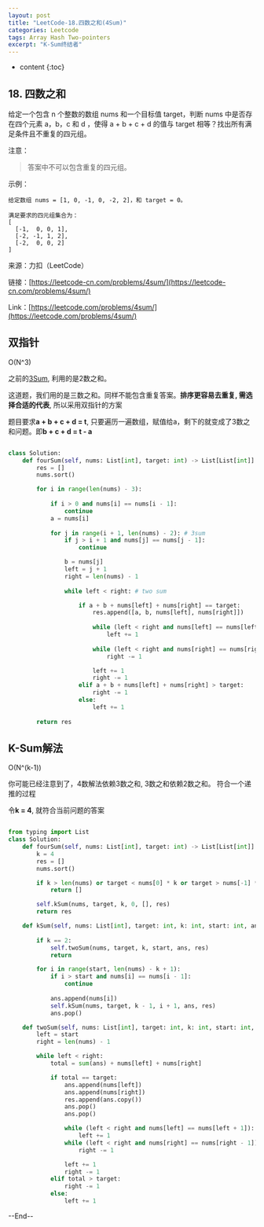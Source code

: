 ```yaml
---
layout: post
title: "LeetCode-18.四数之和(4Sum)"
categories: Leetcode
tags: Array Hash Two-pointers
excerpt: "K-Sum终结者"
---
```


* content
{:toc}

## 18. 四数之和

给定一个包含 n 个整数的数组 nums 和一个目标值 target，判断 nums 中是否存在四个元素 a，b，c 和 d ，使得 a + b + c + d 的值与 target 相等？找出所有满足条件且不重复的四元组。

注意：

> 答案中不可以包含重复的四元组。

示例：

```
给定数组 nums = [1, 0, -1, 0, -2, 2]，和 target = 0。

满足要求的四元组集合为：
[
  [-1,  0, 0, 1],
  [-2, -1, 1, 2],
  [-2,  0, 0, 2]
]
```

来源：力扣（LeetCode）

链接：[https://leetcode-cn.com/problems/4sum/](https://leetcode-cn.com/problems/4sum/)

Link：[https://leetcode.com/problems/4sum/](https://leetcode.com/problems/4sum/)

## 双指针

O(N^3)

之前的[3Sum](http://geemaple.github.io/2020/07/22/leetcode-15/), 利用的是2数之和。

这道题，我们用的是三数之和。同样不能包含重复答案。**排序更容易去重复, 需选择合适的代表**, 所以采用双指针的方案

题目要求**a + b + c + d = t**, 只要遍历一遍数组，赋值给a，剩下的就变成了3数之和问题。即**b + c + d = t - a**

```python

class Solution:
    def fourSum(self, nums: List[int], target: int) -> List[List[int]]:
        res = []
        nums.sort()

        for i in range(len(nums) - 3):
            
            if i > 0 and nums[i] == nums[i - 1]:
                continue
            a = nums[i]
            
            for j in range(i + 1, len(nums) - 2): # 3sum
                if j > i + 1 and nums[j] == nums[j - 1]:
                    continue

                b = nums[j]
                left = j + 1
                right = len(nums) - 1
                
                while left < right: # two sum

                    if a + b + nums[left] + nums[right] == target:
                        res.append([a, b, nums[left], nums[right]])
                        
                        while (left < right and nums[left] == nums[left + 1]):
                            left += 1
                            
                        while (left < right and nums[right] == nums[right - 1]):
                            right -= 1

                        left += 1
                        right -= 1
                    elif a + b + nums[left] + nums[right] > target:
                        right -= 1
                    else:
                        left += 1
                    
        return res

```

## K-Sum解法

O(N^(k-1))

你可能已经注意到了，4数解法依赖3数之和, 3数之和依赖2数之和。 符合一个递推的过程

令**k = 4**, 就符合当前问题的答案

```python

from typing import List
class Solution:
    def fourSum(self, nums: List[int], target: int) -> List[List[int]]:
        k = 4
        res = []
        nums.sort()

        if k > len(nums) or target < nums[0] * k or target > nums[-1] * k:
            return []

        self.kSum(nums, target, k, 0, [], res)
        return res

    def kSum(self, nums: List[int], target: int, k: int, start: int, ans: List[int], res: List[List]):
    
        if k == 2:
            self.twoSum(nums, target, k, start, ans, res)
            return

        for i in range(start, len(nums) - k + 1):
            if i > start and nums[i] == nums[i - 1]:
                continue
            
            ans.append(nums[i])
            self.kSum(nums, target, k - 1, i + 1, ans, res)
            ans.pop()

    def twoSum(self, nums: List[int], target: int, k: int, start: int, ans: List[int], res: List[List]):
        left = start
        right = len(nums) - 1

        while left < right:
            total = sum(ans) + nums[left] + nums[right]

            if total == target:
                ans.append(nums[left])
                ans.append(nums[right])
                res.append(ans.copy())
                ans.pop()
                ans.pop()

                while (left < right and nums[left] == nums[left + 1]):
                    left += 1
                while (left < right and nums[right] == nums[right - 1]):
                    right -= 1

                left += 1
                right -= 1
            elif total > target:
                right -= 1
            else:
                left += 1
```

--End--


